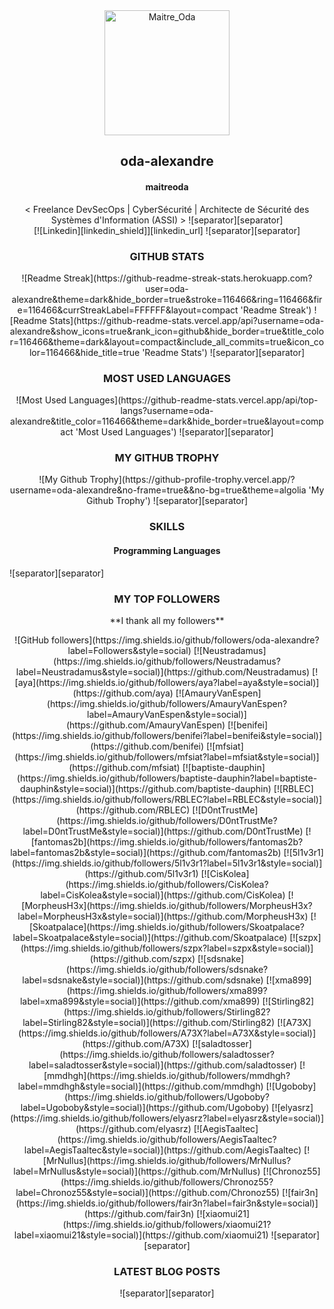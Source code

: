 <!-- LOGO -->
<div align="center">
  <img src="https://avatars.githubusercontent.com/u/43296168?v=4" width="200" height="200" title="Maitre_Oda">
</div>

<!-- NAME ALIAS ACTIVITIES -->
<div align="center">
  <h2><!-- LOGIN-START -->oda-alexandre<!-- LOGIN-END --></h2>
  <h4><!-- NAME-START -->maitreoda<!-- NAME-END --></h4>
</div>

<!-- ABOUT ME -->
<div align="center">
  <!-- ABOUT-ME:START -->
 < Freelance DevSecOps | CyberSécurité | Architecte de Sécurité des Systèmes d'Information (ASSI) >
  <!-- ABOUT-ME:END -->
  ![separator][separator]
</div>

<!-- SOCIAL NETWORKS -->
<div align="center">
  [![Linkedin][linkedin_shield]][linkedin_url]
  ![separator][separator]
</div>

<!-- GITHUB STATS -->
<div align="center">
  <h3>GITHUB STATS</h3>
  <div>
    ![Readme Streak](https://github-readme-streak-stats.herokuapp.com?user=oda-alexandre&theme=dark&hide_border=true&stroke=116466&ring=116466&fire=116466&currStreakLabel=FFFFFF&layout=compact 'Readme Streak')
    ![Readme Stats](https://github-readme-stats.vercel.app/api?username=oda-alexandre&show_icons=true&rank_icon=github&hide_border=true&title_color=116466&theme=dark&layout=compact&include_all_commits=true&icon_color=116466&hide_title=true 'Readme Stats')
    ![separator][separator]
  </div>
</div>

<!-- MOST USED LANGUAGES -->
<div align="center">
  <h3>MOST USED LANGUAGES</h3>
  <div>
    ![Most Used Languages](https://github-readme-stats.vercel.app/api/top-langs?username=oda-alexandre&title_color=116466&theme=dark&hide_border=true&layout=compact 'Most Used Languages')
    ![separator][separator]
  </div>
</div>

<!-- GITHUB TROPHY -->
<div align="center">
  <h3>MY GITHUB TROPHY</h3>
  <div>
    ![My Github Trophy](https://github-profile-trophy.vercel.app/?username=oda-alexandre&no-frame=true&&no-bg=true&theme=algolia 'My Github Trophy')
    ![separator][separator]
  </div>
</div>

<!-- SKILLS -->
<div align="center">
  <h3>SKILLS</h3>
  <h4>Programming Languages</h4>
</div>
<div>
  ![separator][separator]
</div>

<!-- TOP FOLLOWERS -->
<div align="center">
  <h3>MY TOP FOLLOWERS</h3>
  <p>**I thank all my followers**</p>
  ![GitHub followers](https://img.shields.io/github/followers/oda-alexandre?label=Followers&style=social)
  <!-- TOP-FOLLOWERS:START -->
[![Neustradamus](https://img.shields.io/github/followers/Neustradamus?label=Neustradamus&style=social)](https://github.com/Neustradamus) [![aya](https://img.shields.io/github/followers/aya?label=aya&style=social)](https://github.com/aya) [![AmauryVanEspen](https://img.shields.io/github/followers/AmauryVanEspen?label=AmauryVanEspen&style=social)](https://github.com/AmauryVanEspen) [![benifei](https://img.shields.io/github/followers/benifei?label=benifei&style=social)](https://github.com/benifei) [![mfsiat](https://img.shields.io/github/followers/mfsiat?label=mfsiat&style=social)](https://github.com/mfsiat) [![baptiste-dauphin](https://img.shields.io/github/followers/baptiste-dauphin?label=baptiste-dauphin&style=social)](https://github.com/baptiste-dauphin) [![RBLEC](https://img.shields.io/github/followers/RBLEC?label=RBLEC&style=social)](https://github.com/RBLEC) [![D0ntTrustMe](https://img.shields.io/github/followers/D0ntTrustMe?label=D0ntTrustMe&style=social)](https://github.com/D0ntTrustMe) [![fantomas2b](https://img.shields.io/github/followers/fantomas2b?label=fantomas2b&style=social)](https://github.com/fantomas2b) [![5l1v3r1](https://img.shields.io/github/followers/5l1v3r1?label=5l1v3r1&style=social)](https://github.com/5l1v3r1) [![CisKolea](https://img.shields.io/github/followers/CisKolea?label=CisKolea&style=social)](https://github.com/CisKolea) [![MorpheusH3x](https://img.shields.io/github/followers/MorpheusH3x?label=MorpheusH3x&style=social)](https://github.com/MorpheusH3x) [![Skoatpalace](https://img.shields.io/github/followers/Skoatpalace?label=Skoatpalace&style=social)](https://github.com/Skoatpalace) [![szpx](https://img.shields.io/github/followers/szpx?label=szpx&style=social)](https://github.com/szpx) [![sdsnake](https://img.shields.io/github/followers/sdsnake?label=sdsnake&style=social)](https://github.com/sdsnake) [![xma899](https://img.shields.io/github/followers/xma899?label=xma899&style=social)](https://github.com/xma899) [![Stirling82](https://img.shields.io/github/followers/Stirling82?label=Stirling82&style=social)](https://github.com/Stirling82) [![A73X](https://img.shields.io/github/followers/A73X?label=A73X&style=social)](https://github.com/A73X) [![saladtosser](https://img.shields.io/github/followers/saladtosser?label=saladtosser&style=social)](https://github.com/saladtosser) [![mmdhgh](https://img.shields.io/github/followers/mmdhgh?label=mmdhgh&style=social)](https://github.com/mmdhgh) [![Ugoboby](https://img.shields.io/github/followers/Ugoboby?label=Ugoboby&style=social)](https://github.com/Ugoboby) [![elyasrz](https://img.shields.io/github/followers/elyasrz?label=elyasrz&style=social)](https://github.com/elyasrz) [![AegisTaaltec](https://img.shields.io/github/followers/AegisTaaltec?label=AegisTaaltec&style=social)](https://github.com/AegisTaaltec) [![MrNullus](https://img.shields.io/github/followers/MrNullus?label=MrNullus&style=social)](https://github.com/MrNullus) [![Chronoz55](https://img.shields.io/github/followers/Chronoz55?label=Chronoz55&style=social)](https://github.com/Chronoz55) [![fair3n](https://img.shields.io/github/followers/fair3n?label=fair3n&style=social)](https://github.com/fair3n) [![xiaomui21](https://img.shields.io/github/followers/xiaomui21?label=xiaomui21&style=social)](https://github.com/xiaomui21) 
  <!-- TOP-FOLLOWERS:END -->
  ![separator][separator]
</div>

<!-- LATEST BLOG POSTS -->
<div align="center">
  <h3>LATEST BLOG POSTS</h3>
  <!-- BLOG-POST:START -->
  <!-- BLOG-POST:END -->
  ![separator][separator]
</div>

<!-- MARKDOWN SOCIAL NETWORKS -->
[linkedin_shield]: https://img.shields.io/badge/Linkedin-116466?style=for-the-badge&logo=Linkedin&logoColor=white
[linkedin_url]: https://www.linkedin.com/signup/public-profile-join?vieweeVanityName=oda-alexandre&trk=public_profile_top-card-primary-button-join-to-connect 'Linkedin'

<!-- MARKDOWN IMAGES -->
[separator]: https://user-images.githubusercontent.com/43296168/132062615-3b18c43a-fa5f-45f2-99c3-4b831cde910e.gif
<div style="display: flex; flex-wrap: wrap; justify-content: center;">
</div>
